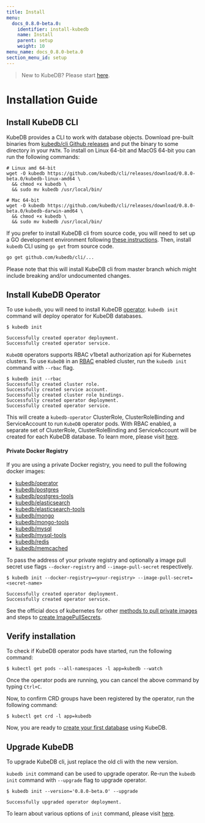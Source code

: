 ```yaml
---
title: Install
menu:
  docs_0.8.0-beta.0:
    identifier: install-kubedb
    name: Install
    parent: setup
    weight: 10
menu_name: docs_0.8.0-beta.0
section_menu_id: setup
---
```


> New to KubeDB? Please start [here](/docs/guides/README.md).

# Installation Guide

## Install KubeDB CLI
KubeDB provides a CLI to work with database objects. Download pre-built binaries from [kubedb/cli Github releases](https://github.com/kubedb/cli/releases) and put the binary to some directory in your `PATH`. To install on Linux 64-bit and MacOS 64-bit you can run the following commands:

```console
# Linux amd 64-bit
wget -O kubedb https://github.com/kubedb/cli/releases/download/0.8.0-beta.0/kubedb-linux-amd64 \
  && chmod +x kubedb \
  && sudo mv kubedb /usr/local/bin/

# Mac 64-bit
wget -O kubedb https://github.com/kubedb/cli/releases/download/0.8.0-beta.0/kubedb-darwin-amd64 \
  && chmod +x kubedb \
  && sudo mv kubedb /usr/local/bin/
```

If you prefer to install KubeDB cli from source code, you will need to set up a GO development environment following [these instructions](https://golang.org/doc/code.html). Then, install `kubedb` CLI using `go get` from source code.

```bash
go get github.com/kubedb/cli/...
```

Please note that this will install KubeDB cli from master branch which might include breaking and/or undocumented changes.

## Install KubeDB Operator
To use `kubedb`, you will need to install KubeDB [operator](https://github.com/kubedb/operator).  `kubedb init` command will deploy operator for KubeDB databases.

```console
$ kubedb init

Successfully created operator deployment.
Successfully created operator service.
```

`KubeDB` operators supports RBAC v1beta1 authorization api for Kubernetes clusters. To use `KubeDB` in an [RBAC](https://kubernetes.io/docs/admin/authorization/rbac/) enabled cluster, run the `kubedb init` command with `--rbac` flag.

```console
$ kubedb init --rbac
Successfully created cluster role.
Successfully created service account.
Successfully created cluster role bindings.
Successfully created operator deployment.
Successfully created operator service.
```

This will create a `kubedb-operator` ClusterRole, ClusterRoleBinding and ServiceAccount to run `KubeDB` operator pods. With RBAC enabled, a separate set of ClusterRole, ClusterRoleBinding and ServiceAccount will be created for each KubeDB database. To learn more, please visit [here](/docs/guides/rbac.md).

#### Private Docker Registry

If you are using a private Docker registry, you need to pull the following docker images:

 - [kubedb/operator](https://hub.docker.com/r/kubedb/operator)
 - [kubedb/postgres](https://hub.docker.com/r/kubedb/postgres)
 - [kubedb/postgres-tools](https://hub.docker.com/r/kubedb/postgres-tools)
 - [kubedb/elasticsearch](https://hub.docker.com/r/kubedb/elasticsearch)
 - [kubedb/elasticsearch-tools](https://hub.docker.com/r/kubedb/elasticsearch-tools)
 - [kubedb/mongo](https://hub.docker.com/r/kubedb/mongo)
 - [kubedb/mongo-tools](https://hub.docker.com/r/kubedb/mongo-tools)
 - [kubedb/mysql](https://hub.docker.com/r/kubedb/mysql)
 - [kubedb/mysql-tools](https://hub.docker.com/r/kubedb/mysql-tools)
 - [kubedb/redis](https://hub.docker.com/r/kubedb/redis)
 - [kubedb/memcached](https://hub.docker.com/r/kubedb/memcached)

To pass the address of your private registry and optionally a image pull secret use flags `--docker-registry` and `--image-pull-secret` respectively.

```console
$ kubedb init --docker-registry=<your-registry> --image-pull-secret=<secret-name>

Successfully created operator deployment.
Successfully created operator service.
```

See the official docs of kubernetes for other [methods to pull private images](https://kubernetes.io/docs/concepts/containers/images/) and steps to [create ImagePullSecrets](https://kubernetes.io/docs/tasks/configure-pod-container/pull-image-private-registry/).

## Verify installation
To check if KubeDB operator pods have started, run the following command:

```console
$ kubectl get pods --all-namespaces -l app=kubedb --watch
```

Once the operator pods are running, you can cancel the above command by typing `Ctrl+C`.

Now, to confirm CRD groups have been registered by the operator, run the following command:

```console
$ kubectl get crd -l app=kubedb
```

Now, you are ready to [create your first database](/docs/guides/README.md) using KubeDB.

## Upgrade KubeDB
To upgrade KubeDB cli, just replace the old cli with the new version.

`kubedb init` command can be used to upgrade operator. Re-run the `kubedb init` command with `--upgrade` flag to upgrade operator.

```console
$ kubedb init --version='0.8.0-beta.0' --upgrade

Successfully upgraded operator deployment.
```

To learn about various options of `init` command, please visit [here](/docs/reference/kubedb_init.md).

